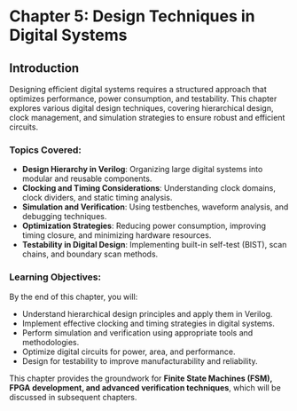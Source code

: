 # Chapter 5: Design Techniques in Digital Systems

## Introduction
Designing efficient digital systems requires a structured approach that optimizes performance, power consumption, and testability. This chapter explores various digital design techniques, covering hierarchical design, clock management, and simulation strategies to ensure robust and efficient circuits.

### Topics Covered:
- **Design Hierarchy in Verilog**: Organizing large digital systems into modular and reusable components.
- **Clocking and Timing Considerations**: Understanding clock domains, clock dividers, and static timing analysis.
- **Simulation and Verification**: Using testbenches, waveform analysis, and debugging techniques.
- **Optimization Strategies**: Reducing power consumption, improving timing closure, and minimizing hardware resources.
- **Testability in Digital Design**: Implementing built-in self-test (BIST), scan chains, and boundary scan methods.

### Learning Objectives:
By the end of this chapter, you will:
- Understand hierarchical design principles and apply them in Verilog.
- Implement effective clocking and timing strategies in digital systems.
- Perform simulation and verification using appropriate tools and methodologies.
- Optimize digital circuits for power, area, and performance.
- Design for testability to improve manufacturability and reliability.

This chapter provides the groundwork for **Finite State Machines (FSM), FPGA development, and advanced verification techniques**, which will be discussed in subsequent chapters.


